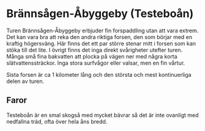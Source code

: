 
# Brännsågen-Åbyggeby (Testeboån)

Turen Brännsågen-Åbyggeby erbjuder fin forspaddling utan att vara extrem. Det kan vara bra att reka den andra riktiga forsen, den som börjar med en kraftig högersväng. Här finns det ett par större stenar mitt i forsen som kan stöka till det lite. I övrigt finns det inga direkt svårigheter utefter turen. Många små fina bakvatten att plocka på vägen ner med några korta slätvattenssträckor. Inga stora surfvågor eller valsar, men en fin vårtur. 

Sista forsen är ca 1 kilometer lång och den största och mest kontinuerliga delen av turen.

## Faror

Testeboån är en smal skogså med mycket bävrar så det är inte ovanligt med nedfallna träd, ofta över hela åns bredd.


